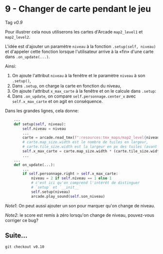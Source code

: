# 9 - Changer de carte pendant le jeu

Tag *v0.9*

Pour illustrer cela nous utiliserons les cartes d'Arcade `map2_level1` et `map2_level2`.

L'idée est d'ajouter un paramètre `niveau` à la fonction `.setup(self, niveau)` et d'appeler cette fonction lorsque l'utilisateur arrive
à la «fin» d'une carte dans `.on_update(...)`.

Ainsi:
1. On ajoute l'attribut `niveau` à la fenêtre et le paramètre `niveau` à son `.setup()`,
2. Dans `.setup`, on charge la carte en fonction du niveau,
3. On ajoute l'attribut `x_max_carte` à la fenêtre et on le calcule dans `.setup`:
4. Dans `.on_update`, on compare `self.personnage.center_x` avec `self.x_max_carte` et on agit en conséquence.

Dans les grandes lignes, cela donne:

```python
    ...
    def setup(self, niveau):
        self.niveau = niveau
        ...
        carte = arcade.read_tmx(f":resources:tmx_maps/map2_level{niveau}.tmx")
        # carte.map_size.width est le nombre de tuiles en largeur,
        # carte.tile_size.width est la largeur en px des tuiles (avant mise à l'échelle)
        self.x_max_carte = carte.map_size.width * (carte.tile_size.width * ECHELLE_TUILE)
        ...
    ...
    def on_update(...):
        ...
        if self.personnage.right > self.x_max_carte:
            niveau = 2 if self.niveau == 1 else 1
            # c'est ici qu'on comprend l'intérêt de distinguer 
            # `setup` et `__init__`
            self.setup(niveau)
            arcade.play_sound(self.son_niveau)
```

*Note1*: On peut aussi ajouter un son pour marquer qu'on change de niveau.

*Note2*: le score est remis à zéro lorsqu'on change de niveau, pouvez-vous corriger ce bug?

## Suite... 

`git checkout v0.10`